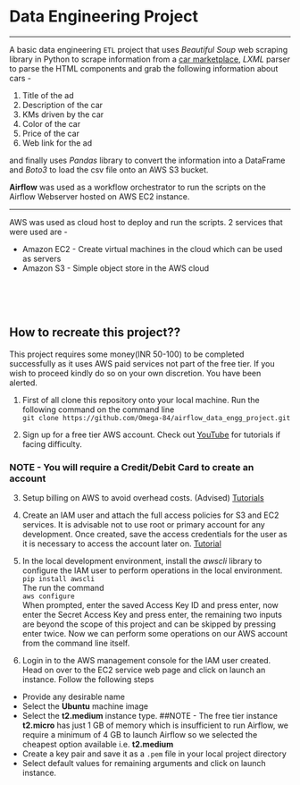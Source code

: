 
# Data Engineering Project
____


A basic data engineering `ETL` project that uses *Beautiful Soup* web scraping library in Python to scrape information from a [car marketplace](https://www.carpages.ca/used-cars/), *LXML* parser to parse the HTML components and grab the following information about cars - 

1. Title of the ad 
2. Description of the car
3. KMs driven by the car
4. Color of the car
5. Price of the car
6. Web link for the ad

and finally uses *Pandas* library to convert the information into a DataFrame and *Boto3* to load the csv file onto an AWS S3 bucket.

**Airflow** was used as a workflow orchestrator to run the scripts on the Airflow Webserver hosted on AWS EC2 instance.

___


AWS was used as cloud host to deploy and run the scripts.
2 services that were used are -

- Amazon EC2 - Create virtual machines in the cloud which can be used as servers
- Amazon S3 - Simple object store in the AWS cloud <br>
<br>
<br>
<br>

## How to recreate this project??
This project requires some money(INR 50-100) to be completed successfully as it uses AWS paid services not part of the free tier. If you wish to proceed kindly do so on your own discretion. You have been alerted.


1. First of all clone this repository onto your local machine. Run the following command on the command line <br>
`git clone https://github.com/Omega-84/airflow_data_engg_project.git`

2. Sign up for a free tier AWS account. Check out [YouTube](https://www.youtube.com/results?search_query=create+aws+account) for tutorials if facing difficulty. 
### NOTE - You will require a Credit/Debit Card to create an account

3. Setup billing on AWS to avoid overhead costs. (Advised) [Tutorials](https://www.youtube.com/results?search_query=setup+billing+for+aws)

4. Create an IAM user and attach the full access policies for S3 and EC2 services.
It is advisable not to use root or primary account for any development. 
Once created, save the access credentials for the user as it is necessary to access the account later on. [Tutorial](https://www.youtube.com/results?search_query=create+iam+user+and+attach+policy+)

5. In the local development environment, install the *awscli* library to configure the IAM user to perform operations in the local environment.<br>
`pip install awscli`<br>
The run the command <br>
`aws configure` <br>
When prompted, enter the saved Access Key ID and press enter, now enter the Secret Access Key and press enter, the remaining two inputs are beyond the scope of this project and can be skipped by pressing enter twice. 
Now we can perform some operations on our AWS account from the command line itself.

6. Login in to the AWS management console for the IAM user created. Head on over to the EC2 service web page and click on launch an instance. Follow the following steps
* Provide any desirable name
* Select the **Ubuntu** machine image
* Select the **t2.medium** instance type. 
##NOTE - The free tier instance **t2.micro** has just 1 GB of memory which is insufficient to run Airflow, we require a minimum of 4 GB to launch Airflow so we selected the cheapest option available i.e. **t2.medium**
* Create a key pair and save it as a `.pem` file in your local project directory
* Select default values for remaining arguments and click on launch instance.

